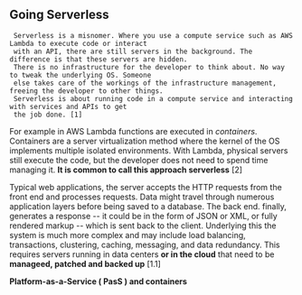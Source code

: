 ## Going Serverless


     Serverless is a misnomer. Where you use a compute service such as AWS Lambda to execute code or interact
     with an API, there are still servers in the background. The difference is that these servers are hidden.
     There is no infrastructure for the developer to think about. No way to tweak the underlying OS. Someone
     else takes care of the workings of the infrastructure management, freeing the developer to other things.
     Serverless is about running code in a compute service and interacting with services and APIs to get
     the job done. [1]

 For example in AWS Lambda functions are executed in *containers*. Containers are a server virtualization method
 where the kernel of the OS implements multiple isolated environments. With Lambda, physical servers still execute
 the code, but the developer does not need to spend time managing it. **It is common to call this approach serverless**
 [2]

 Typical web applications, the server accepts the HTTP requests from the front end and processes requests. Data might travel through numerous application layers before being saved to a database. The back end. finally, generates a response -- it could be in the form of JSON or XML, or fully rendered markup -- which is sent back to the client. Underlying this the system is much more complex and may include load balancing, transactions, clustering, caching, messaging, and data redundancy. This requires servers running in data centers **or in the cloud** that need to be **manageed, patched and backed up** [1.1]

**Platform-as-a-Service ( PasS ) and containers**




